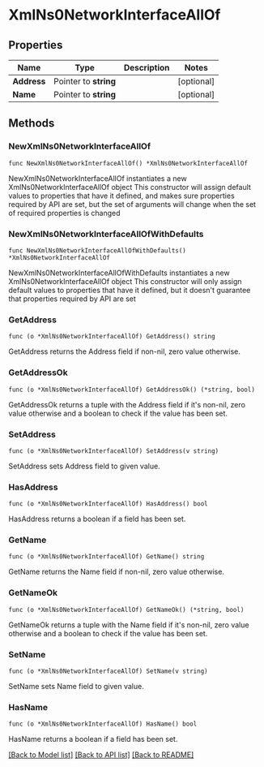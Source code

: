 # XmlNs0NetworkInterfaceAllOf

## Properties

Name | Type | Description | Notes
------------ | ------------- | ------------- | -------------
**Address** | Pointer to **string** |  | [optional] 
**Name** | Pointer to **string** |  | [optional] 

## Methods

### NewXmlNs0NetworkInterfaceAllOf

`func NewXmlNs0NetworkInterfaceAllOf() *XmlNs0NetworkInterfaceAllOf`

NewXmlNs0NetworkInterfaceAllOf instantiates a new XmlNs0NetworkInterfaceAllOf object
This constructor will assign default values to properties that have it defined,
and makes sure properties required by API are set, but the set of arguments
will change when the set of required properties is changed

### NewXmlNs0NetworkInterfaceAllOfWithDefaults

`func NewXmlNs0NetworkInterfaceAllOfWithDefaults() *XmlNs0NetworkInterfaceAllOf`

NewXmlNs0NetworkInterfaceAllOfWithDefaults instantiates a new XmlNs0NetworkInterfaceAllOf object
This constructor will only assign default values to properties that have it defined,
but it doesn't guarantee that properties required by API are set

### GetAddress

`func (o *XmlNs0NetworkInterfaceAllOf) GetAddress() string`

GetAddress returns the Address field if non-nil, zero value otherwise.

### GetAddressOk

`func (o *XmlNs0NetworkInterfaceAllOf) GetAddressOk() (*string, bool)`

GetAddressOk returns a tuple with the Address field if it's non-nil, zero value otherwise
and a boolean to check if the value has been set.

### SetAddress

`func (o *XmlNs0NetworkInterfaceAllOf) SetAddress(v string)`

SetAddress sets Address field to given value.

### HasAddress

`func (o *XmlNs0NetworkInterfaceAllOf) HasAddress() bool`

HasAddress returns a boolean if a field has been set.

### GetName

`func (o *XmlNs0NetworkInterfaceAllOf) GetName() string`

GetName returns the Name field if non-nil, zero value otherwise.

### GetNameOk

`func (o *XmlNs0NetworkInterfaceAllOf) GetNameOk() (*string, bool)`

GetNameOk returns a tuple with the Name field if it's non-nil, zero value otherwise
and a boolean to check if the value has been set.

### SetName

`func (o *XmlNs0NetworkInterfaceAllOf) SetName(v string)`

SetName sets Name field to given value.

### HasName

`func (o *XmlNs0NetworkInterfaceAllOf) HasName() bool`

HasName returns a boolean if a field has been set.


[[Back to Model list]](../README.md#documentation-for-models) [[Back to API list]](../README.md#documentation-for-api-endpoints) [[Back to README]](../README.md)


